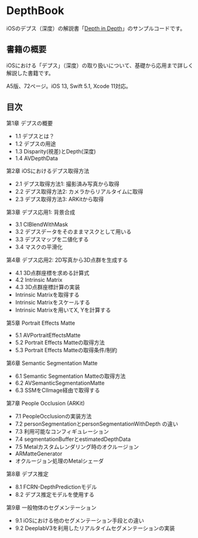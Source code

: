 # DepthBook

iOSのデプス（深度）の解説書「[Depth in Depth](https://booth.pm/ja/items/1313752)」のサンプルコードです。

## 書籍の概要

iOSにおける「デプス」（深度）の取り扱いについて、基礎から応用まで詳しく解説した書籍です。

A5版、72ページ。iOS 13, Swift 5.1, Xcode 11対応。

## 目次

第1章 デプスの概要

- 1.1 デプスとは？
- 1.2 デプスの用途
- 1.3 Disparity(視差)とDepth(深度)
- 1.4 AVDepthData

第2章 iOSにおけるデプス取得方法

- 2.1 デプス取得方法1: 撮影済み写真から取得
- 2.2 デプス取得方法2: カメラからリアルタイムに取得
- 2.3 デプス取得方法3: ARKitから取得

第3章 デプス応用1: 背景合成

- 3.1 CIBlendWithMask
- 3.2 デプスデータをそのままマスクとして用いる
- 3.3 デプスマップを二値化する
- 3.4 マスクの平滑化

第4章 デプス応用2: 2D写真から3D点群を生成する

- 4.1 3D点群座標を求める計算式
- 4.2 Intrinsic Matrix
- 4.3 3D点群座標計算の実装
- Intrinsic Matrixを取得する
- Intrinsic Matrixをスケールする
- Intrinsic Matrixを用いてX, Yを計算する

第5章 Portrait Effects Matte

- 5.1 AVPortraitEffectsMatte
- 5.2 Portrait Effects Matteの取得方法
- 5.3 Portrait Effects Matteの取得条件/制約

第6章 Semantic Segmentation Matte

- 6.1 Semantic Segmentation Matteの取得方法
- 6.2 AVSemanticSegmentationMatte
- 6.3 SSMをCIImage経由で取得する

第7章 People Occlusion (ARKit)

- 7.1 PeopleOcclusionの実装方法
- 7.2 personSegmentationとpersonSegmentationWithDepth の違い
- 7.3 利用可能なコンフィギュレーション
- 7.4 segmentationBufferとestimatedDepthData
- 7.5 Metalカスタムレンダリング時のオクルージョン
- ARMatteGenerator
- オクルージョン処理のMetalシェーダ

第8章 デプス推定

- 8.1 FCRN-DepthPredictionモデル
- 8.2 デプス推定モデルを使用する

第9章 一般物体のセグメンテーション

- 9.1 iOSにおける他のセグメンテーション手段との違い
- 9.2 DeeplabV3を利用したリアルタイムセグメンテーションの実装